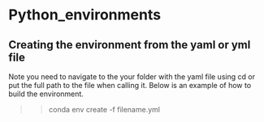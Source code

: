 # Python_environments
## Creating the environment from the yaml or yml file

Note you need to navigate to the your folder with the yaml file using cd or put the full path to the file when calling it. 
Below is an example of how to build the environment.
>> conda env create -f filename.yml

